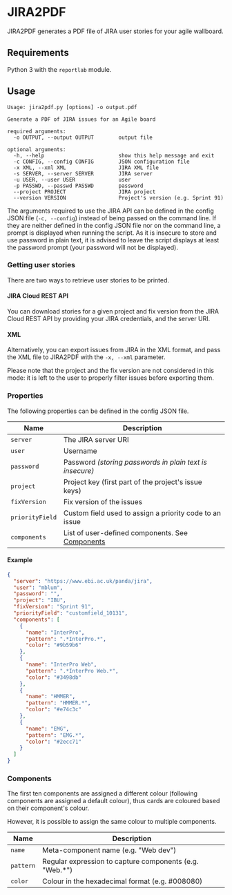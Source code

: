 # JIRA2PDF

JIRA2PDF generates a PDF file of JIRA user stories for your agile wallboard.
 
## Requirements

Python 3 with the `reportlab` module.

## Usage

```
Usage: jira2pdf.py [options] -o output.pdf

Generate a PDF of JIRA issues for an Agile board

required arguments:
  -o OUTPUT, --output OUTPUT        output file

optional arguments:
  -h, --help                        show this help message and exit
  -c CONFIG, --config CONFIG        JSON configuration file
  -x XML, --xml XML                 JIRA XML file
  -s SERVER, --server SERVER        JIRA server
  -u USER, --user USER              user
  -p PASSWD, --passwd PASSWD        password
  --project PROJECT                 JIRA project
  --version VERSION                 Project's version (e.g. Sprint 91)
```

The arguments required to use the JIRA API can be defined in the config JSON file (`-c, --config`) instead of being passed on the command line. If they are neither defined in the config JSON file nor on the command line, a prompt is displayed when running the script. As it is insecure to store and use password in plain text, it is advised to leave the script displays at least the password prompt (your password will not be displayed).

### Getting user stories

There are two ways to retrieve user stories to be printed. 

#### JIRA Cloud REST API

You can download stories for a given project and fix version from the JIRA Cloud REST API by providing your JIRA credentials, and the server URI.

#### XML

Alternatively, you can export issues from JIRA in the XML format, and pass the XML file to JIRA2PDF with the `-x, --xml` parameter.

Please note that the project and the fix version are not considered in this mode: it is left to the user to properly filter issues before exporting them.

### Properties

The following properties can be defined in the config JSON file.

| Name              | Description  |
| ----------------- | ------------ |
| `server`        | The JIRA server URI |
| `user`          | Username |
| `password`      | Password *(storing passwords in plain text is insecure)* |
| `project`       | Project key (first part of the project's issue keys) |
| `fixVersion`    | Fix version of the issues |
| `priorityField` | Custom field used to assign a priority code to an issue | 
| `components`    | List of user-defined components. See [Components](#components) | 

#### Example

```json
{
  "server": "https://www.ebi.ac.uk/panda/jira",
  "user": "mblum",
  "password": "",
  "project": "IBU",
  "fixVersion": "Sprint 91",
  "priorityField": "customfield_10131",
  "components": [
    {
      "name": "InterPro",
      "pattern": ".*InterPro.*",
      "color": "#9b59b6"
    },
    {
      "name": "InterPro Web",
      "pattern": ".*InterPro Web.*",
      "color": "#3498db"
    },
    {
      "name": "HMMER",
      "pattern": "HMMER.*",
      "color": "#e74c3c"
    },
    {
      "name": "EMG",
      "pattern": "EMG.*",
      "color": "#2ecc71"
    }
  ]
}
```

### Components

The first ten components are assigned a different colour (following components are assigned a default colour), thus cards are coloured based on their component's colour.

However, it is possible to assign the same colour to multiple components.

| Name              | Description  |
| ----------------- | ------------ |
| `name`          | Meta-component name (e.g. "Web dev") |
| `pattern`       | Regular expression to capture components (e.g. "Web.*") |
| `color`         | Colour in the hexadecimal format (e.g. #008080) |
